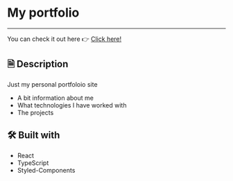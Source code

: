 # My portfolio

---

You can check it out here
👉 <a href="https://davitboo.github.io/portfolio/" target="_blank">Click here!</a>

## 🗎 Description

Just my personal portfoloio site

<ul>
    <li>A bit information about me</li>
    <li>What technologies I have worked with</li>
    <li>The projects</li>
</ul>

## 🛠️ Built with

<ul>
    <li>React</li>
    <li>TypeScript</li>
    <li>Styled-Components</li>
</ul>
